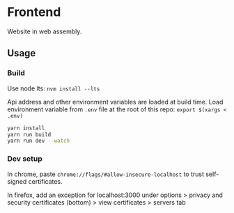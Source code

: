 # Frontend

Website in web assembly.

## Usage

### Build

Use node lts: `nvm install --lts`

Api address and other environment variables are loaded at build time. Load
environment variable from `.env` file at the root of this repo:
`export $(xargs < .env)`

```bash
yarn install
yarn run build
yarn run dev --watch
```

### Dev setup

In chrome, paste `chrome://flags/#allow-insecure-localhost` to trust
self-signed certificates.

In firefox, add an exception for localhost:3000 under options > privacy and
security certificates (bottom) > view certificates > servers tab
